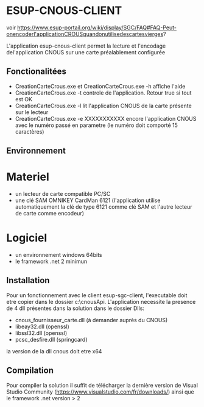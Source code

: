 ESUP-CNOUS-CLIENT
=================

voir https://www.esup-portail.org/wiki/display/SGC/FAQ#FAQ-Peut-onencoderl'applicationCROUSquandonutilisedescartesvierges?

L'application esup-cnous-client permet la lecture et l'encodage del'application CNOUS sur une carte préalablement configurée

## Fonctionalitées

- CreationCarteCrous.exe et CreationCarteCrous.exe -h affiche l'aide
- CreationCarteCrous.exe -t controle de l'application. Retour true si tout est OK
- CreationCarteCrous.exe -l lit l'application CNOUS de la carte présente sur le lecteur
- CreationCarteCrous.exe -e XXXXXXXXXXX encore l'application CNOUS avec le numéro passé en parametre (le numéro doit comporté 15 caractères)

## Environnement

# Materiel

- un lecteur de carte compatible PC/SC
- une clé SAM OMNIKEY CardMan 6121 (l'application utilise automatiquement la clé de type 6121 comme clé SAM et l'autre lecteur de carte comme encodeur)

# Logiciel

- un environnement windows 64bits
- le framework .net 2 minimun

## Installation

Pour un fonctionnement avec le client esup-sgc-client, l'executable doit etre copier dans le dossier c:\cnousApi.
L'application necessite la presence de 4 dll présentes dans la solution dans le dossier Dlls:
- cnous_fournisseur_carte.dll (à demander auprès du CNOUS)
- libeay32.dll (openssl)
- libssl32.dll (openssl)
- pcsc_desfire.dll (springcard)

la version de la dll cnous doit etre x64

## Compilation

Pour compiler la solution il suffit de télécharger la dernière version de Visual Studio Community (https://www.visualstudio.com/fr/downloads/) ainsi que le framework .net version > 2


